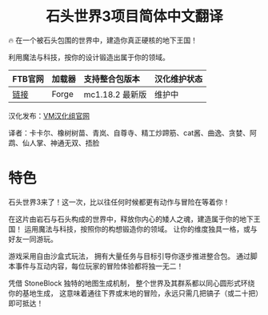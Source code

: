 <div align="center"> 
   <h1>石头世界3项目简体中文翻译</h1>
</div>

🔥 在一个被石头包围的世界中，建造你真正硬核的地下王国！

利用魔法与科技，按你的设计锻造出属于你的领域。

| FTB官网                                                              | 加载器 | 支持整合包版本  | 汉化维护状态 |
| :------------------------------------------------------------------- | :----- | :-------------- | :----------- |
| [链接](https://www.feed-the-beast.com/modpacks/100-ftb-stoneblock-3) | Forge  | mc1.18.2 最新版 | 维护中       |

汉化发布：[VM汉化组官网](https://vmct-cn.top/modpacks/prominence2)

译者：卡卡尔、橡树树苗、青岚、自尊寺、精工炒蹄筋、cat酱、曲逸、贪婪、阿鹉、仙人掌、神通无双、捂脸

# 特色

石头世界3来了！这一次，比以往任何时候都更有动作与冒险在等着你！

在这片由岩石与石头构成的世界中，释放你内心的矮人之魂，建造属于你的地下王国！
运用魔法与科技，按照你的构想锻造你的领域。
让你的维度独具一格，或与好友一同游玩。

游戏采用自由沙盒式玩法，
拥有大量任务与目标引导你逐步推进整合包。
通过脚本事件与互动内容，每位玩家的冒险体验都将独一无二！

凭借 StoneBlock 独特的地图生成机制，
整个世界及其群系都以同心圆形式环绕你的基地生成，
这意味着通往下界或末地的冒险，永远只需几把镐子（或二十把）即可抵达！
